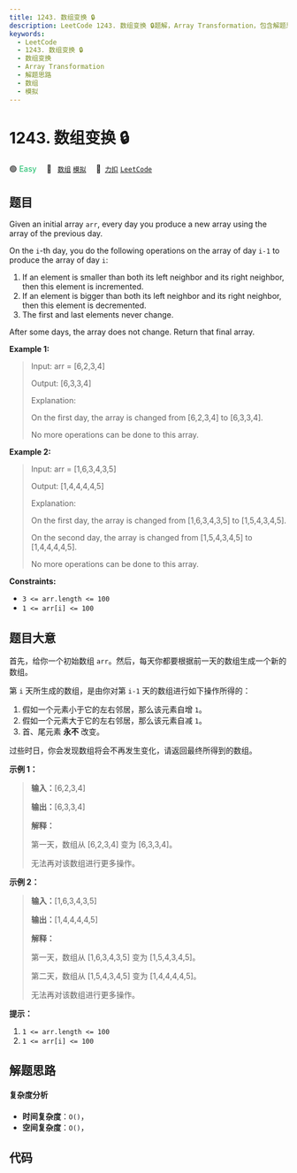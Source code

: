 ```yaml
---
title: 1243. 数组变换 🔒
description: LeetCode 1243. 数组变换 🔒题解，Array Transformation，包含解题思路、复杂度分析以及完整的 JavaScript 代码实现。
keywords:
  - LeetCode
  - 1243. 数组变换 🔒
  - 数组变换
  - Array Transformation
  - 解题思路
  - 数组
  - 模拟
---
```


# 1243. 数组变换 🔒

🟢 <font color=#15bd66>Easy</font>&emsp; 🔖&ensp; [`数组`](/tag/array.md) [`模拟`](/tag/simulation.md)&emsp; 🔗&ensp;[`力扣`](https://leetcode.cn/problems/array-transformation) [`LeetCode`](https://leetcode.com/problems/array-transformation)

## 题目

Given an initial array `arr`, every day you produce a new array using the
array of the previous day.

On the `i`-th day, you do the following operations on the array of day `i-1`
to produce the array of day `i`:

  1. If an element is smaller than both its left neighbor and its right neighbor, then this element is incremented.
  2. If an element is bigger than both its left neighbor and its right neighbor, then this element is decremented.
  3. The first and last elements never change.

After some days, the array does not change. Return that final array.



**Example 1:**

> Input: arr = [6,2,3,4]
> 
> Output: [6,3,3,4]
> 
> Explanation:
> 
> On the first day, the array is changed from [6,2,3,4] to [6,3,3,4].
> 
> No more operations can be done to this array.

**Example 2:**

> Input: arr = [1,6,3,4,3,5]
> 
> Output: [1,4,4,4,4,5]
> 
> Explanation:
> 
> On the first day, the array is changed from [1,6,3,4,3,5] to [1,5,4,3,4,5].
> 
> On the second day, the array is changed from [1,5,4,3,4,5] to [1,4,4,4,4,5].
> 
> No more operations can be done to this array.

**Constraints:**

  * `3 <= arr.length <= 100`
  * `1 <= arr[i] <= 100`


## 题目大意

首先，给你一个初始数组 `arr`。然后，每天你都要根据前一天的数组生成一个新的数组。

第 `i` 天所生成的数组，是由你对第 `i-1` 天的数组进行如下操作所得的：

  1. 假如一个元素小于它的左右邻居，那么该元素自增 `1`。
  2. 假如一个元素大于它的左右邻居，那么该元素自减 `1`。
  3. 首、尾元素 **永不**  改变。

过些时日，你会发现数组将会不再发生变化，请返回最终所得到的数组。



**示例 1：**

> 
> 
> 
> 
> 
> **输入：**[6,2,3,4]
> 
> **输出：**[6,3,3,4]
> 
> **解释：**
> 
> 第一天，数组从 [6,2,3,4] 变为 [6,3,3,4]。
> 
> 无法再对该数组进行更多操作。
> 
> 

**示例 2：**

> 
> 
> 
> 
> 
> **输入：**[1,6,3,4,3,5]
> 
> **输出：**[1,4,4,4,4,5]
> 
> **解释：**
> 
> 第一天，数组从 [1,6,3,4,3,5] 变为 [1,5,4,3,4,5]。
> 
> 第二天，数组从 [1,5,4,3,4,5] 变为 [1,4,4,4,4,5]。
> 
> 无法再对该数组进行更多操作。
> 
> 



**提示：**

  1. `1 <= arr.length <= 100`
  2. `1 <= arr[i] <= 100`


## 解题思路

#### 复杂度分析

- **时间复杂度**：`O()`，
- **空间复杂度**：`O()`，

## 代码

```javascript

```
